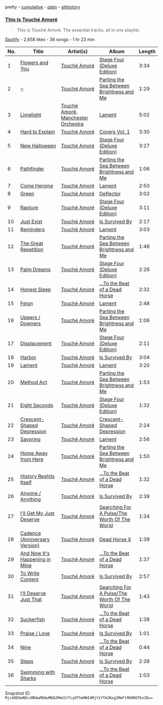 pretty - [cumulative](/playlists/cumulative/37i9dQZF1DZ06evO0AX458.md) - [plain](/playlists/plain/37i9dQZF1DZ06evO0AX458) - [githistory](https://github.githistory.xyz/mackorone/spotify-playlist-archive/blob/main/playlists/plain/37i9dQZF1DZ06evO0AX458)

### [This Is Touché Amoré](https://open.spotify.com/playlist/37i9dQZF1DZ06evO0AX458)

> This is Touché Amoré\. The essential tracks, all in one playlist.

[Spotify](https://open.spotify.com/user/spotify) - 2,658 likes - 36 songs - 1 hr 23 min

| No. | Title | Artist(s) | Album | Length |
|---|---|---|---|---|
| 1 | [Flowers and You](https://open.spotify.com/track/2GnLhhzlKak1Q12b8jw25W) | [Touché Amoré](https://open.spotify.com/artist/16QCJENzcdhwka9bTKYMVB) | [Stage Four \(Deluxe Edition\)](https://open.spotify.com/album/6KiS2t3EapTmHSt9xGUqe7) | 3:34 |
| 2 | [\~](https://open.spotify.com/track/5jVJxCRKn3ofBQpwL0tdo0) | [Touché Amoré](https://open.spotify.com/artist/16QCJENzcdhwka9bTKYMVB) | [Parting the Sea Between Brightness and Me](https://open.spotify.com/album/3IcaDZx8NwboAOJItYq6lh) | 1:29 |
| 3 | [Limelight](https://open.spotify.com/track/1VWs302APzvQSw94xr7SSN) | [Touché Amoré](https://open.spotify.com/artist/16QCJENzcdhwka9bTKYMVB), [Manchester Orchestra](https://open.spotify.com/artist/5wFXmYsg3KFJ8BDsQudJ4f) | [Lament](https://open.spotify.com/album/6fA79mAHNeBhaUnuWBADwc) | 5:02 |
| 4 | [Hard to Explain](https://open.spotify.com/track/4Ptjci84oTDIh4iSkygdNC) | [Touché Amoré](https://open.spotify.com/artist/16QCJENzcdhwka9bTKYMVB) | [Covers Vol\. 1](https://open.spotify.com/album/7Mb0ExnQg3xbgj9OIdhelq) | 3:30 |
| 5 | [New Halloween](https://open.spotify.com/track/02YbvgsXapCh9MLTrU11Ts) | [Touché Amoré](https://open.spotify.com/artist/16QCJENzcdhwka9bTKYMVB) | [Stage Four \(Deluxe Edition\)](https://open.spotify.com/album/6KiS2t3EapTmHSt9xGUqe7) | 3:27 |
| 6 | [Pathfinder](https://open.spotify.com/track/2KSpm6frQIkfgKiiS33d2z) | [Touché Amoré](https://open.spotify.com/artist/16QCJENzcdhwka9bTKYMVB) | [Parting the Sea Between Brightness and Me](https://open.spotify.com/album/3IcaDZx8NwboAOJItYq6lh) | 1:06 |
| 7 | [Come Heroine](https://open.spotify.com/track/3z5IRvQG3paO0p5Ewyqa97) | [Touché Amoré](https://open.spotify.com/artist/16QCJENzcdhwka9bTKYMVB) | [Lament](https://open.spotify.com/album/6fA79mAHNeBhaUnuWBADwc) | 2:50 |
| 8 | [Green](https://open.spotify.com/track/7Elxs3hCKEiHfOv7rb6F70) | [Touché Amoré](https://open.spotify.com/artist/16QCJENzcdhwka9bTKYMVB) | [Deflector](https://open.spotify.com/album/093ZXKn597MVIth3gvqcKh) | 3:02 |
| 9 | [Rapture](https://open.spotify.com/track/6E5nupnnwz0PdA0fTGYp57) | [Touché Amoré](https://open.spotify.com/artist/16QCJENzcdhwka9bTKYMVB) | [Stage Four \(Deluxe Edition\)](https://open.spotify.com/album/6KiS2t3EapTmHSt9xGUqe7) | 3:11 |
| 10 | [Just Exist](https://open.spotify.com/track/0zjQzW0OR8yYZu7QMr6FxB) | [Touché Amoré](https://open.spotify.com/artist/16QCJENzcdhwka9bTKYMVB) | [Is Survived By](https://open.spotify.com/album/2Qs1H2KjF6Bk2lSgFjQpOj) | 2:17 |
| 11 | [Reminders](https://open.spotify.com/track/6zR9nTk4eJ4TdbbNzE4wW0) | [Touché Amoré](https://open.spotify.com/artist/16QCJENzcdhwka9bTKYMVB) | [Lament](https://open.spotify.com/album/6fA79mAHNeBhaUnuWBADwc) | 3:03 |
| 12 | [The Great Repetition](https://open.spotify.com/track/2xcb8LjowO44LjXMpmUtgP) | [Touché Amoré](https://open.spotify.com/artist/16QCJENzcdhwka9bTKYMVB) | [Parting the Sea Between Brightness and Me](https://open.spotify.com/album/3IcaDZx8NwboAOJItYq6lh) | 1:48 |
| 13 | [Palm Dreams](https://open.spotify.com/track/3XUnE0OeMrpWHV9OVHNwjo) | [Touché Amoré](https://open.spotify.com/artist/16QCJENzcdhwka9bTKYMVB) | [Stage Four \(Deluxe Edition\)](https://open.spotify.com/album/6KiS2t3EapTmHSt9xGUqe7) | 2:26 |
| 14 | [Honest Sleep](https://open.spotify.com/track/6q3tRF4KypWtXUVdM5N5FN) | [Touché Amoré](https://open.spotify.com/artist/16QCJENzcdhwka9bTKYMVB) | [...To the Beat of a Dead Horse](https://open.spotify.com/album/1nJQWexPwURsCTkp2THvg1) | 2:32 |
| 15 | [Feign](https://open.spotify.com/track/22XeCtcmvFRKEotV0kQshn) | [Touché Amoré](https://open.spotify.com/artist/16QCJENzcdhwka9bTKYMVB) | [Lament](https://open.spotify.com/album/6fA79mAHNeBhaUnuWBADwc) | 2:48 |
| 16 | [Uppers / Downers](https://open.spotify.com/track/047jxhoDnbSg8mviStkR0Z) | [Touché Amoré](https://open.spotify.com/artist/16QCJENzcdhwka9bTKYMVB) | [Parting the Sea Between Brightness and Me](https://open.spotify.com/album/3IcaDZx8NwboAOJItYq6lh) | 1:06 |
| 17 | [Displacement](https://open.spotify.com/track/1cgbkpTMiVUsmNhBfL9MJf) | [Touché Amoré](https://open.spotify.com/artist/16QCJENzcdhwka9bTKYMVB) | [Stage Four \(Deluxe Edition\)](https://open.spotify.com/album/6KiS2t3EapTmHSt9xGUqe7) | 2:11 |
| 18 | [Harbor](https://open.spotify.com/track/1eZVWlibiTTrKiZJyZGvTn) | [Touché Amoré](https://open.spotify.com/artist/16QCJENzcdhwka9bTKYMVB) | [Is Survived By](https://open.spotify.com/album/2Qs1H2KjF6Bk2lSgFjQpOj) | 3:04 |
| 19 | [Lament](https://open.spotify.com/track/2W6o5dI0sfWRafsusPWZHJ) | [Touché Amoré](https://open.spotify.com/artist/16QCJENzcdhwka9bTKYMVB) | [Lament](https://open.spotify.com/album/6fA79mAHNeBhaUnuWBADwc) | 3:20 |
| 20 | [Method Act](https://open.spotify.com/track/4dnRxoWjd0xHcqxpt6UZsL) | [Touché Amoré](https://open.spotify.com/artist/16QCJENzcdhwka9bTKYMVB) | [Parting the Sea Between Brightness and Me](https://open.spotify.com/album/3IcaDZx8NwboAOJItYq6lh) | 1:53 |
| 21 | [Eight Seconds](https://open.spotify.com/track/4zyomJpB6fgmXZ6A79721l) | [Touché Amoré](https://open.spotify.com/artist/16QCJENzcdhwka9bTKYMVB) | [Stage Four \(Deluxe Edition\)](https://open.spotify.com/album/6KiS2t3EapTmHSt9xGUqe7) | 1:32 |
| 22 | [Crescent\-Shaped Depression](https://open.spotify.com/track/1Ly3zw0kDRbWPwv9P9f6aq) | [Touché Amoré](https://open.spotify.com/artist/16QCJENzcdhwka9bTKYMVB) | [Crescent\-Shaped Depression](https://open.spotify.com/album/0yReIcLlaod3FUytt1cN5o) | 2:24 |
| 23 | [Savoring](https://open.spotify.com/track/78PPN8ZdlhotO6wvNaA9IV) | [Touché Amoré](https://open.spotify.com/artist/16QCJENzcdhwka9bTKYMVB) | [Lament](https://open.spotify.com/album/6fA79mAHNeBhaUnuWBADwc) | 2:56 |
| 24 | [Home Away from Here](https://open.spotify.com/track/698tUiegVocxceqJSBKK4S) | [Touché Amoré](https://open.spotify.com/artist/16QCJENzcdhwka9bTKYMVB) | [Parting the Sea Between Brightness and Me](https://open.spotify.com/album/3IcaDZx8NwboAOJItYq6lh) | 1:50 |
| 25 | [History Reshits Itself](https://open.spotify.com/track/68bm9z3WOGCnnqmOrm6PeT) | [Touché Amoré](https://open.spotify.com/artist/16QCJENzcdhwka9bTKYMVB) | [...To the Beat of a Dead Horse](https://open.spotify.com/album/1nJQWexPwURsCTkp2THvg1) | 1:32 |
| 26 | [Anyone / Anything](https://open.spotify.com/track/6Pr9rKp3Y63aXROEH1dfDZ) | [Touché Amoré](https://open.spotify.com/artist/16QCJENzcdhwka9bTKYMVB) | [Is Survived By](https://open.spotify.com/album/2Qs1H2KjF6Bk2lSgFjQpOj) | 2:39 |
| 27 | [I'll Get My Just Deserve](https://open.spotify.com/track/1U0EMRx1NrpF8ZabB7soNI) | [Touché Amoré](https://open.spotify.com/artist/16QCJENzcdhwka9bTKYMVB) | [Searching For A Pulse/The Worth Of The World](https://open.spotify.com/album/7zKDC3zIId5lJy0ycwPFDD) | 1:34 |
| 28 | [Cadence \(Anniversary Version\)](https://open.spotify.com/track/5wzEnAa997Py5C7jACiYr9) | [Touché Amoré](https://open.spotify.com/artist/16QCJENzcdhwka9bTKYMVB) | [Dead Horse X](https://open.spotify.com/album/18mkStcF82XtIJT9ENw9pa) | 1:39 |
| 29 | [And Now It's Happening in Mine](https://open.spotify.com/track/4i2ZnG3km6mvQ3zqcsEAio) | [Touché Amoré](https://open.spotify.com/artist/16QCJENzcdhwka9bTKYMVB) | [...To the Beat of a Dead Horse](https://open.spotify.com/album/1nJQWexPwURsCTkp2THvg1) | 1:37 |
| 30 | [To Write Content](https://open.spotify.com/track/5x0Jn9gZDKu0IO6pXaQrKr) | [Touché Amoré](https://open.spotify.com/artist/16QCJENzcdhwka9bTKYMVB) | [Is Survived By](https://open.spotify.com/album/2Qs1H2KjF6Bk2lSgFjQpOj) | 2:57 |
| 31 | [I'll Deserve Just That](https://open.spotify.com/track/1VKRkpRK1ABeE3GmGmkbLc) | [Touché Amoré](https://open.spotify.com/artist/16QCJENzcdhwka9bTKYMVB) | [Searching For A Pulse/The Worth Of The World](https://open.spotify.com/album/7zKDC3zIId5lJy0ycwPFDD) | 1:43 |
| 32 | [Suckerfish](https://open.spotify.com/track/24GkGstdibYrnnhfZWsFE4) | [Touché Amoré](https://open.spotify.com/artist/16QCJENzcdhwka9bTKYMVB) | [...To the Beat of a Dead Horse](https://open.spotify.com/album/1nJQWexPwURsCTkp2THvg1) | 1:38 |
| 33 | [Praise / Love](https://open.spotify.com/track/1A8DwHJSNibbVTqPLN0zlc) | [Touché Amoré](https://open.spotify.com/artist/16QCJENzcdhwka9bTKYMVB) | [Is Survived By](https://open.spotify.com/album/2Qs1H2KjF6Bk2lSgFjQpOj) | 1:01 |
| 34 | [Nine](https://open.spotify.com/track/5GRro6xGJrZEwQykaaKXEk) | [Touché Amoré](https://open.spotify.com/artist/16QCJENzcdhwka9bTKYMVB) | [...To the Beat of a Dead Horse](https://open.spotify.com/album/1nJQWexPwURsCTkp2THvg1) | 0:44 |
| 35 | [Steps](https://open.spotify.com/track/66tkJursjOgAkQ94z7Vtn5) | [Touché Amoré](https://open.spotify.com/artist/16QCJENzcdhwka9bTKYMVB) | [Is Survived By](https://open.spotify.com/album/2Qs1H2KjF6Bk2lSgFjQpOj) | 2:38 |
| 36 | [Swimming with Sharks](https://open.spotify.com/track/4BjDJV6gg3dCVwoXyQkf8q) | [Touché Amoré](https://open.spotify.com/artist/16QCJENzcdhwka9bTKYMVB) | [...To the Beat of a Dead Horse](https://open.spotify.com/album/1nJQWexPwURsCTkp2THvg1) | 1:03 |

Snapshot ID: `Mjc4ODUwNDcsMDAwMDAwMDA2MmU1YTcyOThmMWI4MjYzYTA2Nzg3MmFlMGM0OTkxZQ==`
